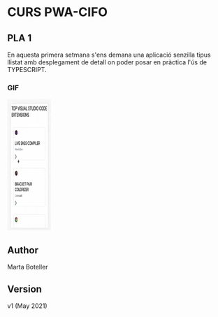 # CURS PWA-CIFO 

## PLA 1


En aquesta primera setmana s'ens demana una aplicació senzilla tipus llistat amb desplegament de detall on poder posar en pràctica l'ús de TYPESCRIPT.

### GIF

<img src="https://github.com/martaboteller/PLA1_ListView/blob/master/Pla1_v1.gif" width="100" height="300" />

## Author
Marta Boteller

## Version
v1 (May 2021)
